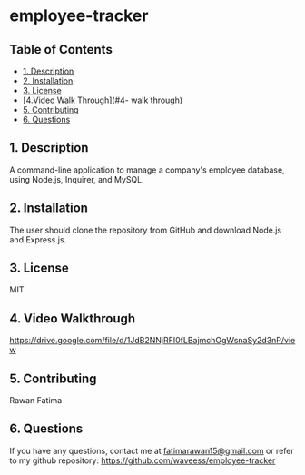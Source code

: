 # employee-tracker
## Table of Contents
 
 * [1. Description](#1-description)
 * [2. Installation](#1-installation)
 * [3. License](#2-license)
 * [4.Video Walk Through](#4- walk through)
 * [5. Contributing](#5-contributing)
 * [6. Questions](#6-description)

## 1. Description
A command-line application to manage a company's employee database, using Node.js, Inquirer, and MySQL.

##  2. Installation

The user should clone the repository from GitHub and download Node.js and Express.js.


## 3. License

MIT

##  4. Video Walkthrough
https://drive.google.com/file/d/1JdB2NNjRFI0fLBajmchOgWsnaSy2d3nP/view

##  5. Contributing

Rawan Fatima

##  6. Questions

If you have any questions, contact me at fatimarawan15@gmail.com or refer to my github repository: https://github.com/waveess/employee-tracker




